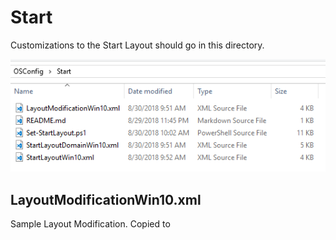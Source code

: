 # Start

Customizations to the Start Layout should go in this directory.

![](../../.gitbook/assets/2018-09-03_1-23-27.png)

## LayoutModificationWin10.xml

Sample Layout Modification.  Copied to 





